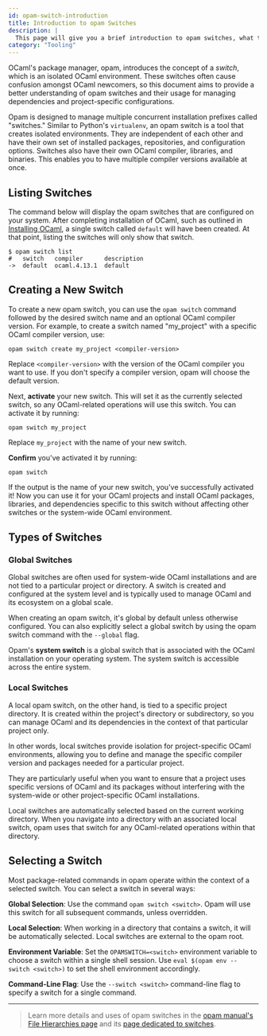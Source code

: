 ```yaml
---
id: opam-switch-introduction
title: Introduction to opam Switches
description: |
  This page will give you a brief introduction to opam switches, what they're used for, and how to create them.
category: "Tooling"
---
```


OCaml's package manager, opam, introduces the concept of a _switch_, which is an isolated OCaml environment. These switches often cause confusion amongst OCaml newcomers, so this document aims to provide a better understanding of opam switches and their usage for managing dependencies and project-specific configurations. 

Opam is designed to manage multiple concurrent installation prefixes called "switches." Similar to Python's `virtualenv`, an opam switch is a tool that creates isolated environments. They are independent of each other and have their own set of installed packages, repositories, and configuration options. Switches also have their own OCaml compiler, libraries, and binaries. This enables you to have multiple compiler versions available at once.

## Listing Switches

The command below will display the opam switches that are configured on your system. After completing installation of OCaml, such as outlined in [Installing OCaml](/docs/installing-ocaml), a single switch called `default` will have been created. At that point, listing the switches will only show that switch.
```shell
$ opam switch list
#   switch   compiler      description
->  default  ocaml.4.13.1  default
```

## Creating a New Switch

To create a new opam switch, you can use the `opam switch` command followed by the desired switch name and an optional OCaml compiler version. For example, to create a switch named "my_project" with a specific OCaml compiler version, use:

```
opam switch create my_project <compiler-version>
```

Replace `<compiler-version>` with the version of the OCaml compiler you want to use. If you don't specify a compiler version, opam will choose the default version.

Next, **activate** your new switch. This will set it as the currently selected switch, so any OCaml-related operations will use this switch. You can activate it by running:

```
opam switch my_project
``` 

Replace `my_project` with the name of your new switch.

**Confirm** you've activated it by running:

```
opam switch
```
If the output is the name of your new switch, you've successfully activated it! Now you can use it for your OCaml projects and install OCaml packages, libraries, and dependencies specific to this switch without affecting other switches or the system-wide OCaml environment.

## Types of Switches

### Global Switches

Global switches are often used for system-wide OCaml installations and are not tied to a particular project or directory. A switch is created and configured at the system level and is typically used to manage OCaml and its ecosystem on a global scale. 

When creating an opam switch, it's global by default unless otherwise configured. You can also explicitly select a global switch by using the opam switch command with the `--global` flag.

Opam's **system switch** is a global switch that is associated with the OCaml installation on your operating system. The system switch is accessible across the entire system.

### Local Switches

A local opam switch, on the other hand, is tied to a specific project directory. It is created within the project's directory or subdirectory, so you can manage OCaml and its dependencies in the context of that particular project only.

In other words, local switches provide isolation for project-specific OCaml environments, allowing you to define and manage the specific compiler version and packages needed for a particular project.

They are particularly useful when you want to ensure that a project uses specific versions of OCaml and its packages without interfering with the system-wide or other project-specific OCaml installations.

Local switches are automatically selected based on the current working directory. When you navigate into a directory with an associated local switch, opam uses that switch for any OCaml-related operations within that directory.

## Selecting a Switch

Most package-related commands in opam operate within the context of a selected switch. You can select a switch in several ways:

**Global Selection**: Use the command `opam switch <switch>`. Opam will use this switch for all subsequent commands, unless overridden.

**Local Selection**: When working in a directory that contains a switch, it will be automatically selected. Local switches are external to the opam root.

**Environment Variable**: Set the `OPAMSWITCH=<switch>` environment variable to choose a switch within a single shell session. Use `eval $(opam env --switch <switch>)` to set the shell environment accordingly.

**Command-Line Flag**: Use the `--switch <switch>` command-line flag to specify a switch for a single command.

---

> Learn more details and uses of opam switches in the [opam manual's File Hierarchies page](https://opam.ocaml.org/doc/Manual.html) and its [page dedicated to switches](https://opam.ocaml.org/doc/man/opam-switch.html). 


